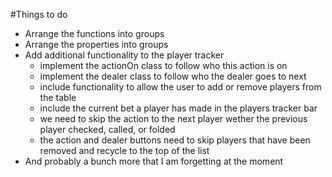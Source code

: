 #Things to do
* Arrange the functions into groups 
* Arrange the properties into groups
* Add additional functionality to the player tracker
    * implement the actionOn class to follow who this action is on
    * implement the dealer class to follow who the dealer goes to next
    * include functionality to allow the user to add or remove players from the table
    * include the current bet a player has made in the players tracker bar
    * we need to skip the action to the next player wether the previous player checked, called, or folded
    * the action and dealer buttons need to skip players that have been removed and recycle to the top of the list
* And probably a bunch more that I am forgetting at the moment